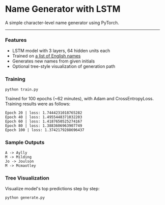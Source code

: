 # Name Generator with LSTM

A simple character-level name generator using PyTorch.

---

### Features
- LSTM model with 3 layers, 64 hidden units each
- Trained on [a list of English names](https://github.com/spro/practical-pytorch/blob/master/data/names/English.txt)
- Generates new names from given initials
- Optional tree-style visualization of generation path

### Training
```bash
python train.py
``` 
Trained for 100 epochs (~62 minutes), with Adam and CrossEntropyLoss.
Training results were as follows:
```
Epoch 20 | loss: 1.7444231018765282
Epoch 40 | loss: 1.4955448371032203
Epoch 60 | loss: 1.4187650525274167
Epoch 80 | loss: 1.3883606963907749
Epoch 100 | loss: 1.3742179288696437
```

### Sample Outputs
```
A -> Aylly
M -> Milding
Jo -> Joulson
M -> Mcmaotley
```

### Tree Visualization
Visualize model's top predictions step by step:
```bash
python generate.py
```
